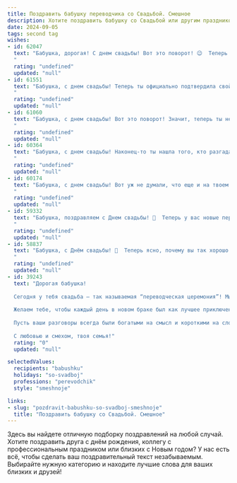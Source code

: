 ```yaml
---
title: Поздравить бабушку переводчика со Свадьбой. Смешное
description: Хотите поздравить бабушку со Свадьбой или другим праздником? Наш ИИ создаст незабываемое поздравление, а вы обязательно выделитесь среди других.  
date: 2024-09-05
tags: second tag
wishes:
- id: 62047
  text: "Бабушка, дорогая! С днем свадьбы! Вот это поворот! 😉  Теперь у тебя будет еще один переводчик в жизни - муж, который переведет тебя с \"бабушкиного\" на \"мужской\" и обратно 😉.  Поздравляем с новым этапом жизни!
  "
  rating: "undefined"
  updated: "null"
- id: 61551
  text: "Бабушка, с днем свадьбы! Теперь ты официально подтвердила свой статус \"главного переводчика\" - от детских капризов до мужских шуток, ты все переведешь! 😉
  "
  rating: "undefined"
  updated: "null"
- id: 61060
  text: "Бабушка, с днем свадьбы! Вот это поворот! Значит, теперь ты не только бабушка, но и новобрачная! Поздравляем тебя и твоего избранника с этим шагом, который, надеемся, не станет последним в вашей совместной жизни! 😉 Желаем вам, чтобы переводчика вы нашли не только для языков, но и для ваших взаимоотношений, чтобы все ваши слова всегда  между собой  переводились правильно! 😂 🥂
  "
  rating: "undefined"
  updated: "null"
- id: 60364
  text: "Бабушка, с днем свадьбы! Наконец-то ты нашла того, кто разгадает твои зашифрованные рецепты и переведёт с бабушкиного на человеческий язык твои слова о том, как «небольшая» порция пирожков не помешает! 😜
  "
  rating: "undefined"
  updated: "null"
- id: 60174
  text: "Бабушка, с днем свадьбы! Вот уж не думали, что еще и на твоем веку такие страсти будут!  Поздравляем вас с мужем, желаем, чтобы ваша любовь была крепче, чем ваши пенсии!  И пусть ваш переводчик - внук, всегда будет готов к работе, чтоб ни один комплимент от молодого супруга не потерялся в переводе! 😉
  "
  rating: "undefined"
  updated: "null"
- id: 59332
  text: "Бабушка, поздравляем с Днем свадьбы! 🥳  Теперь у вас новые переводчики –  внуки! 😏  Пусть ваши переводы любви и прощения будут всегда  безупречными, а  жизнь –  огромным и захватывающим романом! 😜
  "
  rating: "undefined"
  updated: "null"
- id: 58837
  text: "Бабушка, с Днём свадьбы! 🥳  Теперь ясно, почему вы так хорошо знаете все языки - столько лет переводили папин \"Холостяк\" на язык любви! 😉  Желаем вам много-много счастья, а главное, чтобы вы всегда понимали друг друга без переводчика!  🎉
  "
  rating: "undefined"
  updated: "null"
- id: 39243
  text: "Дорогая бабушка!
  
  Сегодня у тебя свадьба — так называемая “переводческая церемония”! Мы теперь точно можем говорить, что ты перевела свою жизнь на новый уровень!
  
  Желаем тебе, чтобы каждый день в новом браке был как лучшее приключение с идеально переведенными инструкциями, а все несоответствия в семейных диалогах решались с лёгкостью, как раз перед списком покупок!
  
  Пусть ваши разговоры всегда были богатыми на смысл и короткими на слова, чтобы не потерять важное в переводе! А если вдруг возникнут языковые барьеры — помни, что иногда улыбка говорит на всех языках Земли!
  
  С любовью и смехом, твоя семья!"
  rating: "0"
  updated: "null"

selectedValues:
  recipients: "babushku"
  holidays: "so-svadboj"
  professions: "perevodchik"
  style: "smeshnoje"

links:
- slug: "pozdravit-babushku-so-svadboj-smeshnoje"
  title: "Поздравить бабушку со Свадьбой. Смешное"
---
```


Здесь вы найдете отличную подборку поздравлений на любой случай. 
Хотите поздравить друга с днём рождения, коллегу с профессиональным праздником или близких с Новым годом? У нас есть всё, чтобы сделать ваш поздравительный текст незабываемым. Выбирайте нужную категорию и находите лучшие слова для ваших близких и друзей!

